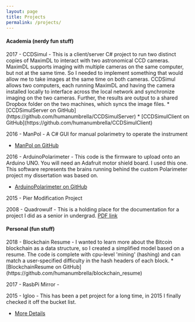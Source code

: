 ```yaml
---
layout: page
title: Projects
permalink: /projects/
---
```


<h4>Academia (nerdy fun stuff)</h4>
2017 - CCDSimul - This is a client/server C# project to run two distinct copies of MaximDL to interact with two astronomical CCD cameras. MaximDL supports imaging with multiple cameras on the same computer, but not at the same time. So I needed to implement something that would allow me to take images at the same time on both cameras.  CCDSimul allows two computers, each running MaximDL and having the camera installed locally to interface across the local network and synchronize imaging on the two cameras. Further, the results are output to a shared Dropbox folder on the two machines, which syncs the image files.
* [CCDSimulServer on GitHub](https://github.com/humanumbrella/CCDSimulServer)
* [CCDSimulClient on GitHub](https://github.com/humanumbrella/CCDSimulClient)

2016 - ManPol - A C# GUI for manual polarimetry to operate the instrument
* [ManPol on GitHub](https://github.com/humanumbrella/ManualPolarimetry)

2016 - ArduinoPolarimeter - This code is the firmware to upload onto an Arduino UNO. You will need an Adafruit motor shield board. I used this one. This software represents the brains running behind the custom Polarimeter project my dissertation was based on.
* [ArduinoPolarimeter on GitHub](https://github.com/humanumbrella/ArduinoPolarimeter)

2015 - Pier Modification Project

2008 - Quadrowulf - This is a holding place for the documentation for a project I did as a senior in undergrad.
[PDF link](Quadrowulf-Documentation.pdf)

<h4>Personal (fun stuff)</h4>
2018 - Blockchain Resume - I wanted to learn more about the Bitcoin blockchain as a data structure, so I created a simplified model based on a resume. The code is complete with cpu-level 'mining' (hashing) and can match a user-specified difficulty in the hash headers of each block.
* [BlockchainResume on GitHub](https://github.com/humanumbrella/blockchain_resume)

2017 - RasbPi Mirror -

2015 - Igloo - This has been a pet project for a long time, in 2015 I finally checked it off the bucket list.
* [More Details]({{site.root}}/proj/test.html)
